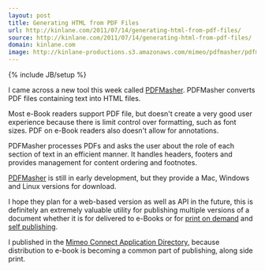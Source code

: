 ```yaml
---
layout: post
title: Generating HTML from PDF Files
url: http://kinlane.com/2011/07/14/generating-html-from-pdf-files/
source: http://kinlane.com/2011/07/14/generating-html-from-pdf-files/
domain: kinlane.com
image: http://kinlane-productions.s3.amazonaws.com/mimeo/pdfmasher/pdfmasher.jpg
---
```

{% include JB/setup %}<img style="padding: 15px;" src="http://kinlane-productions.s3.amazonaws.com/mimeo/pdfmasher/pdfmasher.jpg" alt="" align="right" /><p></p>
I came across a new tool this week called <a title="PDF Masher" href="http://www.hardcoded.net/pdfmasher/">PDFMasher</a>. PDFMasher converts PDF files containing text into HTML files.<p></p>
Most e-Book readers support PDF file, but doesn't create a very good user experience because there is limit control over formatting, such as font sizes. PDF on e-Book readers also doesn't allow for annotations.<p></p>
PDFMasher processes PDFs and asks the user about the role of each section of text in an efficient manner. It handles headers, footers and provides management for content ordering and footnotes.<p></p>
<a title="PDF Masher" href="http://www.hardcoded.net/pdfmasher/">PDFMasher</a> is still in early development, but they provide a Mac, Windows and Linux versions for download.<p></p>
I hope they plan for a web-based version as well as API in the future, this is definitely an extremely valuable utility for publishing multiple versions of a document whether it is for delivered to e-Books or for <a title="print on demand" href="http://developer.mimeo.com">print on demand</a> and <a title="self publishing" href="http://developer.mimeo.com">self publishing</a>.<p></p>
I published in the <a title="Mimeo Connect application directory" href="http://developer.mimeo.com/community/application_detail.php?ID=25">Mimeo Connect Application Directory</a>, because distribution to e-book is becoming a common part of publishing, along side print.
